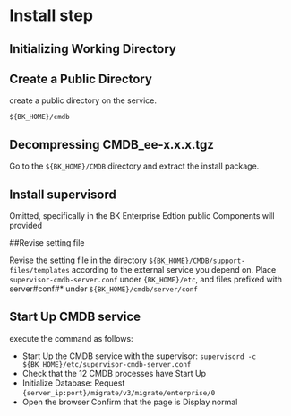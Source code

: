 # Install step 

 ## Initializing Working Directory 

 ## Create a Public Directory 

 create a public directory on the service. 

 `${BK_HOME}/cmdb` 

 ## Decompressing CMDB_ee-x.x.x.tgz 

 Go to the `${BK_HOME}/CMDB` directory and extract the install package. 

 ## Install supervisord 

 Omitted, specifically in the BK Enterprise Edtion public Components will provided 

 ##Revise setting file 

 Revise the setting file in the directory `${BK_HOME}/CMDB/support-files/templates` according to the external service you depend on. Place `supervisor-cmdb-server.conf` under `{BK_HOME}/etc`, and files prefixed with server#conf#* under `${BK_HOME}/cmdb/server/conf` 

 ## Start Up CMDB service 

 execute the command as follows: 
 - Start Up the CMDB service with the supervisor: `supervisord -c ${BK_HOME}/etc/supervisor-cmdb-server.conf` 
 - Check that the 12 CMDB processes have Start Up 
 - Initialize Database: Request `{server_ip:port}/migrate/v3/migrate/enterprise/0` 
 - Open the browser Confirm that the page is Display normal 